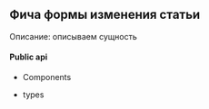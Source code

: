 ## Фича формы изменения статьи

Описание:
описываем сущность

#### Public api

- Components


- types 

